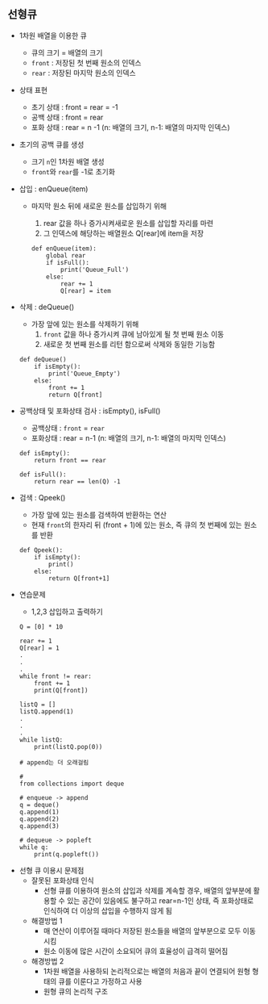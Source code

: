 ## 선형큐

+ 1차원 배열을 이용한 큐
  
  * 큐의 크기 = 배열의 크기
  * `front` : 저장된 첫 번째 원소의 인덱스
  * `rear` : 저장된 마지막 원소의 인덱스

+ 상태 표현
  
  * 초기 상태 : front = rear = -1
  * 공백 상태 : front = rear
  * 포화 상태 : rear = n -1 (n: 배열의 크기, n-1: 배열의 마지막 인덱스)

+ 초기의 공백 큐를 생성
  
  + 크기 `n`인 1차원 배열 생성
  + `front`와 `rear`를 -1로 초기화

+ 삽입 : enQueue(item)
  
  * 마지막 원소 뒤에 새로운 원소를 삽입하기 위해
    
    1) rear 값을 하나 증가시켜새로운 원소를 삽입할 자리를 마련
    2) 그 인덱스에 해당하는 배열원소 Q[rear]에 item을 저장
    
    ```
    def enQueue(item):
        global rear
        if isFull():
            print('Queue_Full')
        else:
            rear += 1
            Q[rear] = item
    ```

+ 삭제 : deQueue()
  
  * 가장 앞에 있는 원소를 삭제하기 위해
    1. `front` 값을 하나 증가시켜 큐에 남아있게 될 첫 번째 원소 이동
    2. 새로운 첫 번째 원소를 리턴 함으로써 삭제와 동일한 기능함
  
  ```
  def deQueue()
      if isEmpty():
          print('Queue_Empty')
      else:
          front += 1
          return Q[front]
  ```

+ 공백상태 및 포화상태 검사 : isEmpty(), isFull()
  
  * 공백상태 : `front` = `rear`
  * 포화상태 : rear = n-1 (n: 배열의 크기, n-1: 배열의 마지막 인덱스)
  
  ```
  def isEmpty():
      return front == rear
  
  def isFull():
      return rear == len(Q) -1
  ```

+ 검색 : Qpeek()
  
  + 가장 앞에 있는 원소를 검색하여 반환하는 연산
  + 현재 `front`의 한자리 뒤 (front + 1)에 있는 원소, 즉 큐의 첫 번째에 있는 원소를 반환
  
  ```
  def Qpeek():
      if isEmpty():
          print()
      else:
          return Q[front+1]
  ```

+ 연습문제
  
  * 1,2,3 삽입하고 출력하기
  
  ```
  Q = [0] * 10
  
  rear += 1
  Q[rear] = 1
  .
  .
  .
  while front != rear:
      front += 1 
      print(Q[front])
  ```
  
  ```
  listQ = []
  listQ.append(1)
  .
  .
  .
  while listQ:
      print(listQ.pop(0))
  
  # append는 더 오래걸림
  ```
  
  ```
  # 
  from collections import deque
  
  # enqueue -> append
  q = deque()
  q.append(1)
  q.append(2)
  q.append(3)
  
  # dequeue -> popleft
  while q:
      print(q.popleft())
  ```
* 선형 큐 이용시 문제점
  * 잘못된 포화상태 인식
    * 선형 큐를 이용하여 원소의 삽입과 삭제를 계속할 경우, 배열의 앞부분에 활용할 수 있는 공간이 있음에도 불구하고 rear=n-1인 상태, 즉 포화상태로 인식하여 더 이상의 삽입을 수행하지 않게 됨
  * 해결방법 1
    * 매 연산이 이루어질 때마다 저장된 원소들을 배열의 앞부분으로 모두 이동시킴
    * 원소 이동에 많은 시간이 소요되어 큐의 효율성이 급격히 떨어짐
  * 해경방법 2
    * 1차원 배열을 사용하되 논리적으로는 배열의 처음과 끝이 연결되어 원형 형태의 큐를 이룬다고 가정하고 사용
    * 원형 큐의 논리적 구조
